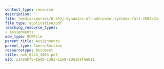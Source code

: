```yaml
---
content_type: resource
description: ''
file: /media/courses/6-243j-dynamics-of-nonlinear-systems-fall-2003/2148abf8bad01382116910e18afae611_hw6_6243_2003.pdf
file_type: application/pdf
learning_resource_types:
- Assignments
ocw_type: OCWFile
parent_title: Assignments
parent_type: CourseSection
resourcetype: Document
title: hw6_6243_2003.pdf
uid: 2148abf8-bad0-1382-1169-10e18afae611
---
```


